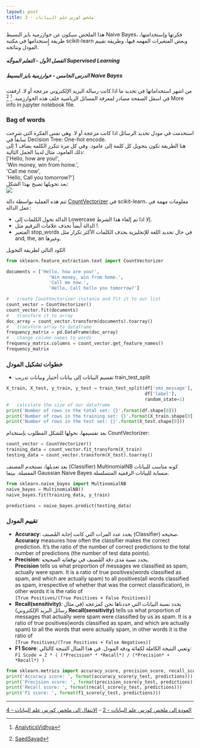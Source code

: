 ```yaml
---  
layout: post
title: ملخص كورس علم البيانات - 3
---  
```


هذا الملخص سيكون عن خوارزمية بايز البسيط Naive Bayes، فكرتها وإستخدامتها، طريقة إٍستخدامها في مكتبة scikit-learn وبعض المتغيرات المهمه فيها، وطريقة تقييم المودل ونتائجه.  

##### الفصل الأول - التعلم الموجَّه Supervised Learning  
##### الدرس الخامس - خوارزمية بايز البسيط Naive Bayes  
من اشهر استخداماتها في تحديد ما اذا كانت رسالة البريد الإلكتروني مزعجة أو لا. ارفقت في اسفل الصفحة مصادر لمعرفة المسائل الرياضية خلف هذه الخوارزمية. [^1] [^2]
More info in jupyter notebook file.  

### Bag of words  
استخدمت في مودل تحديد الرسائل اذا كانت مزعجة أو لا. وهي نفس الفكرة التي شرحت سابقاً في Decision Tree: One-hot encode.  
هنا الطريقة تكون بتحويل كل كلمة إلى عامود. وفي كل مرة تتكرر الكلمة يضاف 1 إلى ذلك العامود، مثال لدينا الجمل التالية:  
['Hello, how are you!',  
'Win money, win from home.',  
'Call me now',  
'Hello, Call you tomorrow?']  
بعد تحويلها تصبح بهذا الشكل:  
![](https://alioh.github.io/images/2019-3-16/countvectorizer.png)  

تتم هذه العملية بواسطة دالة [CountVectorizer](https://scikit-learn.org/stable/modules/generated/sklearn.feature_extraction.text.CountVectorizer.html#sklearn.feature_extraction.text.CountVectorizer) في scikit-learn، معلومات مهمة في عمل الدالة:  
- الدالة تحول الكلمات إلى Lowercase إلا اذا تم إلغاء هذا الشرط.
- الدالة أيضاً تحذف علامات الترقيم مثل !.  
- المتغير stop_words في حال تحديد اللغة للإنجليزية يحذف الكلمات الأكثر تكرار مثل and, the, an وغيرها.  

الكود التالي لطريقة التحويل  
```python
from sklearn.feature_extraction.text import CountVectorizer

documents = ['Hello, how are you!',
                'Win money, win from home.',
                'Call me now.',
                'Hello, Call hello you tomorrow?']

#   create CountVectorizer instance and fit it to our list
count_vector = CountVectorizer()
count_vector.fit(documents)
#   transform it to array
doc_array = count_vector.transform(documents).toarray()
#   transform array to dataframe
frequency_matrix = pd.DataFrame(doc_array)
#   change column names to words
frequency_matrix.columns = count_vector.get_feature_names()
frequency_matrix
```
### خطوات تشكيل المودل  
- تقسيم البيانات إلى بيانات أختبار وبيانات تدريب train_test_split  
```python
X_train, X_test, y_train, y_test = train_test_split(df['sms_message'], 
                                                    df['label'], 
                                                    random_state=1)
#   calculate the size of our dataframe
print('Number of rows in the total set: {}'.format(df.shape[0]))
print('Number of rows in the training set: {}'.format(X_train.shape[0]))
print('Number of rows in the test set: {}'.format(X_test.shape[0]))
```
بعد تقسيمها، نحولها للشكل المطلوب بإستخدام CountVectorizer:  
```python
count_vector = CountVectorizer()
training_data = count_vector.fit_transform(X_train)
testing_data = count_vector.transform(X_test).toarray()
```
بعد تعديلها، نستخدم المصنف (Classifier) MultinomialNB كونه مناسب للبيانات المفصلة. بينما Gaussian Naive Bayes منسابة للبيانات الرقمية المتسلسلة.  

```python
from sklearn.naive_bayes import MultinomialNB
naive_bayes = MultinomialNB()
naive_bayes.fit(training_data, y_train)

predictions = naive_bayes.predict(testing_data)
```

### تقييم المودل  
- **Accuracy**: يحدد عدد المرات التي كانت إجابة المُصنف (Classifier) صحيحه.  
**Accuracy** measures how often the classifier makes the correct prediction. It’s the ratio of the number of correct predictions to the total number of predictions (the number of test data points).  
- **Precision**: يحدد نسبة مدى دقة المُصنف في توقعاته الصحيحه.  
**Precision** tells us what proportion of messages we classified as spam, actually were spam.
It is a ratio of true positives(words classified as spam, and which are actually spam) to all positives(all words classified as spam, irrespective of whether that was the correct classification), in other words it is the ratio of  
`[True Positives/(True Positives + False Positives)]`  
- **Recall(sensitivity)**: يحدد نسبة البيانات التي حددناها نحن كمزعجه (في مثال رسائل البريد الإلكتروني)
**Recall(sensitivity)** tells us what proportion of messages that actually were spam were classified by us as spam.
It is a ratio of true positives(words classified as spam, and which are actually spam) to all the words that were actually spam, in other words it is the ratio of  
`[True Positives/(True Positives + False Negatives)]`  
- **F1 Score**: وتعني النتيجة الكاملة لكفائة ودقة المودل. في هذا المثال النتيجة كالتالي:  
`F1 Scode = 2 * ( (*Precision* * *Recall*) / (*Precision* + *Recall*) )`

```python
from sklearn.metrics import accuracy_score, precision_score, recall_score, f1_score
print('Accuracy score: ', format(accuracy_score(y_test, predictions)))
print('Precision score: ', format(precision_score(y_test, predictions)))
print('Recall score: ', format(recall_score(y_test, predictions)))
print('F1 score: ', format(f1_score(y_test, predictions)))
```
  
  
-----
[العودة إلى ملخص كورس علم البيانات - 2](https://alioh.github.io/DSND-Notes-2/)   -   [الإنتقال إلى ملخص كورس علم البيانات - 4](https://alioh.github.io/DSND-Notes-4)  
  
  


[^1]: [AnalyticsVidhya](https://www.analyticsvidhya.com/blog/2017/09/naive-bayes-explained/)
[^2]: [SaedSayad](https://www.saedsayad.com/naive_bayesian.htm)
